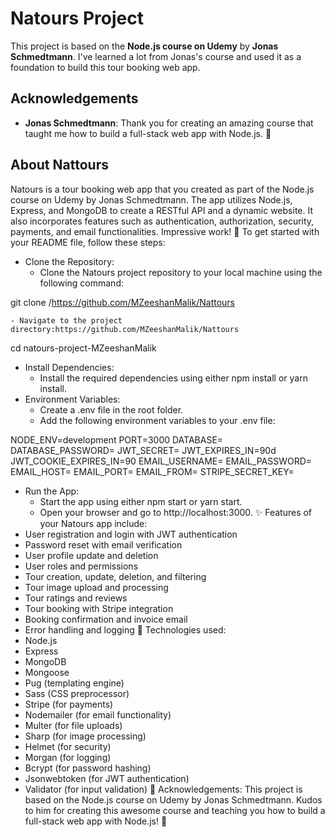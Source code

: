 # Natours Project

This project is based on the **Node.js course on Udemy** by **Jonas Schmedtmann**. I've learned a lot from Jonas's course and used it as a foundation to build this tour booking web app.

## Acknowledgements

- **Jonas Schmedtmann**: Thank you for creating an amazing course that taught me how to build a full-stack web app with Node.js. 🙌
## About Nattours
Natours is a tour booking web app that you created as part of the Node.js course on Udemy by Jonas Schmedtmann. The app utilizes Node.js, Express, and MongoDB to create a RESTful API and a dynamic website. It also incorporates features such as authentication, authorization, security, payments, and email functionalities. Impressive work! 🌟
To get started with your README file, follow these steps:
- Clone the Repository:
    - Clone the Natours project repository to your local machine using the following command:

git clone /https://github.com/MZeeshanMalik/Nattours

    - Navigate to the project directory:https://github.com/MZeeshanMalik/Nattours

cd natours-project-MZeeshanMalik

- Install Dependencies:
    - Install the required dependencies using either npm install or yarn install.
- Environment Variables:
    - Create a .env file in the root folder.
    - Add the following environment variables to your .env file:

NODE_ENV=development
PORT=3000
DATABASE=<your-mongodb-connection-string>
DATABASE_PASSWORD=<your-mongodb-password>
JWT_SECRET=<your-jwt-secret>
JWT_EXPIRES_IN=90d
JWT_COOKIE_EXPIRES_IN=90
EMAIL_USERNAME=<your-email-username>
EMAIL_PASSWORD=<your-email-password>
EMAIL_HOST=<your-email-host>
EMAIL_PORT=<your-email-port>
EMAIL_FROM=<your-email-address>
STRIPE_SECRET_KEY=<your-stripe-secret-key>

- Run the App:
    - Start the app using either npm start or yarn start.
    - Open your browser and go to http://localhost:3000.
✨ Features of your Natours app include:
- User registration and login with JWT authentication
- Password reset with email verification
- User profile update and deletion
- User roles and permissions
- Tour creation, update, deletion, and filtering
- Tour image upload and processing
- Tour ratings and reviews
- Tour booking with Stripe integration
- Booking confirmation and invoice email
- Error handling and logging
🚀 Technologies used:
- Node.js
- Express
- MongoDB
- Mongoose
- Pug (templating engine)
- Sass (CSS preprocessor)
- Stripe (for payments)
- Nodemailer (for email functionality)
- Multer (for file uploads)
- Sharp (for image processing)
- Helmet (for security)
- Morgan (for logging)
- Bcrypt (for password hashing)
- Jsonwebtoken (for JWT authentication)
- Validator (for input validation)
🙌 Acknowledgements:
This project is based on the Node.js course on Udemy by Jonas Schmedtmann. Kudos to him for creating this awesome course and teaching you how to build a full-stack web app with Node.js! 🎉
